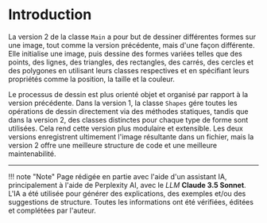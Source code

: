 # Introduction

La version 2 de la classe `Main` a pour but de dessiner différentes formes sur une image, tout comme la version
précédente, mais d'une façon différente. Elle initialise une image, puis
dessine des formes variées telles que des points, des lignes, des triangles, des rectangles, des carrés, des cercles et
des polygones en utilisant leurs classes respectives et en spécifiant leurs propriétés comme la position, la taille et
la couleur.

Le processus de dessin est plus orienté objet et organisé par rapport à la version précédente. Dans la version 1, la
classe `Shapes` gére toutes les opérations de dessin directement via des méthodes statiques, tandis que dans la version
2, des classes distinctes pour chaque type de forme sont utilisées. Cela rend cette version plus modulaire et
extensible. Les deux versions enregistrent ultimement l'image résultante dans un fichier, mais la version 2 offre
une meilleure structure de code et une meilleure maintenabilité.



-------

!!! note "Note"
    Page rédigée en partie avec l'aide d'un assistant IA, principalement à l'aide de Perplexity AI, avec le *LLM*
    **Claude 3.5 Sonnet**. L'IA a été utilisée pour générer des explications, des exemples et/ou des suggestions de
    structure. Toutes les informations ont été vérifiées, éditées et complétées par l'auteur.